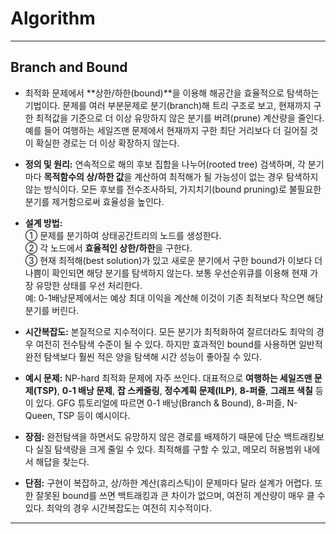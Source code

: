 # Algorithm
---
## Branch and Bound
  
- 최적화 문제에서 **상한/하한(bound)**을 이용해 해공간을 효율적으로 탐색하는 기법이다. 문제를 여러 부분문제로 분기(branch)해 트리 구조로 보고, 현재까지 구한 최적값을 기준으로 더 이상 유망하지 않은 분기를 버려(prune) 계산량을 줄인다. 예를 들어 여행하는 세일즈맨 문제에서 현재까지 구한 최단 거리보다 더 길어질 것이 확실한 경로는 더 이상 확장하지 않는다.
  
- **정의 및 원리:** 연속적으로 해의 후보 집합을 나누어(rooted tree) 검색하며, 각 분기마다 **목적함수의 상/하한 값**을 계산하여 최적해가 될 가능성이 없는 경우 탐색하지 않는 방식이다. 모든 후보를 전수조사하되, 가지치기(bound pruning)로 불필요한 분기를 제거함으로써 효율성을 높인다.
- **설계 방법:**  
 ① 문제를 분기하여 상태공간트리의 노드를 생성한다.    
 ② 각 노드에서 **효율적인 상한/하한**을 구한다.    
 ③ 현재 최적해(best solution)가 있고 새로운 분기에서 구한 bound가 이보다 더 나쁨이 확인되면 해당 분기를 탐색하지 않는다. 보통 우선순위큐를 이용해 현재 가장 유망한 상태를 우선 처리한다.  
 예: 0-1배낭문제에서는 예상 최대 이익을 계산해 이것이 기존 최적보다 작으면 해당 분기를 버린다.
- **시간복잡도:** 본질적으로 지수적이다. 모든 분기가 최적화하여 잘르더라도 최악의 경우 여전히 전수탐색 수준이 될 수 있다. 하지만 효과적인 bound를 사용하면 일반적 완전 탐색보다 훨씬 적은 양을 탐색해 시간 성능이 좋아질 수 있다.
- **예시 문제:** NP-hard 최적화 문제에 자주 쓰인다. 대표적으로 **여행하는 세일즈맨 문제(TSP)**, **0-1 배낭 문제**, **잡 스케줄링**, **정수계획 문제(ILP)**, **8-퍼즐**, **그래프 색칠** 등이 있다. GFG 튜토리얼에 따르면 0-1 배낭(Branch & Bound), 8-퍼즐, N-Queen, TSP 등이 예시이다.
- **장점:** 완전탐색을 하면서도 유망하지 않은 경로를 배제하기 때문에 단순 백트래킹보다 실질 탐색량을 크게 줄일 수 있다. 최적해를 구할 수 있고, 메모리 허용범위 내에서 해답을 찾는다.
- **단점:** 구현이 복잡하고, 상/하한 계산(휴리스틱)이 문제마다 달라 설계가 어렵다. 또한 잘못된 bound를 쓰면 백트래킹과 큰 차이가 없으며, 여전히 계산량이 매우 클 수 있다. 최악의 경우 시간복잡도는 여전히 지수적이다.
---
